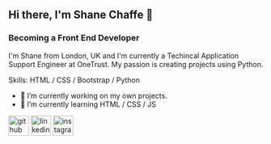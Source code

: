 ## Hi there, I'm Shane Chaffe 👋
### Becoming a Front End Developer

I'm Shane from London, UK and I'm currently a Techincal Application Support Engineer at OneTrust. My passion is creating projects using Python.

Skills: 
HTML / CSS / Bootstrap / Python

- 🔭 I’m currently working on my own projects. 
- 🌱 I’m currently learning HTML / CSS / JS 


[<img src='https://cdn.jsdelivr.net/npm/simple-icons@3.0.1/icons/github.svg' alt='github' height='40'>](https://github.com/Chaffexd)  [<img src='https://cdn.jsdelivr.net/npm/simple-icons@3.0.1/icons/linkedin.svg' alt='linkedin' height='40'>](https://www.linkedin.com/in/Shane-Chaffe/)  [<img src='https://cdn.jsdelivr.net/npm/simple-icons@3.0.1/icons/instagram.svg' alt='instagram' height='40'>](https://www.instagram.com/chaffexd/)  

